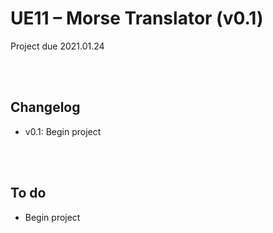 # UE11 – Morse Translator (v0.1)
Project due 2021.01.24

<br><br>

## Changelog
* v0.1: Begin project

<br><br>

## To do
* Begin project